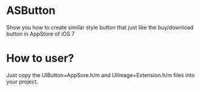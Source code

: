 ASButton
========

Show you how to create similar style button that just like the buy/download button in AppStore of iOS 7

How to user?
=============
Just copy the UIButton+AppSore.h/m and UIImage+Extension.h/m files into your project.
